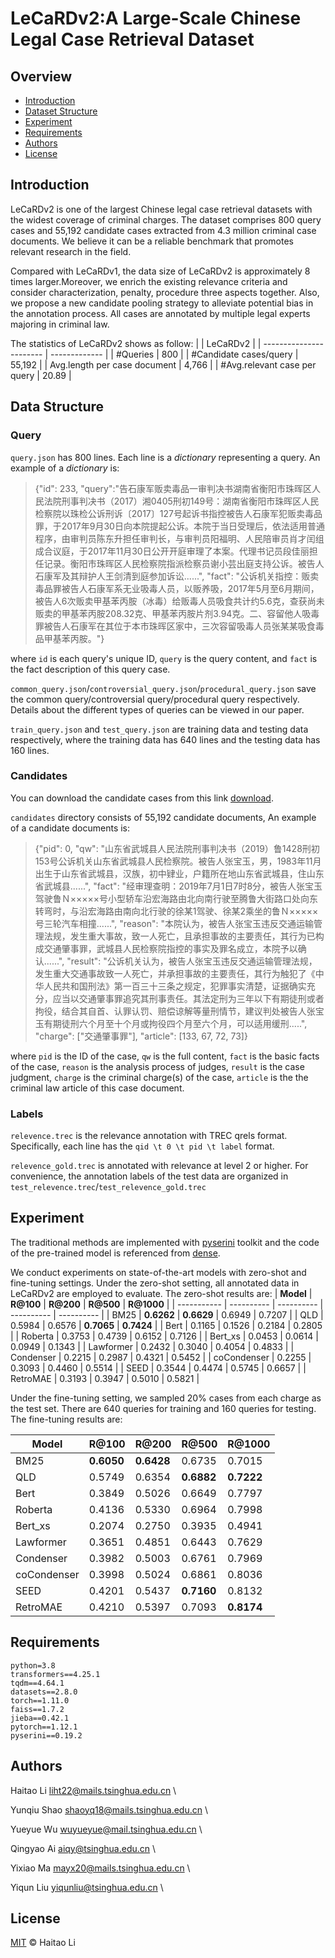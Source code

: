 <!--
 * @Author: lihaitao
 * @Date: 2023-02-28 23:34:00
 * @LastEditors: Do not edit
 * @LastEditTime: 2023-03-02 15:44:05
 * @FilePath: /LeCaRD2.0/LeCaRDv2/README.md
-->
# LeCaRDv2:A Large-Scale Chinese Legal Case Retrieval Dataset

## Overview

- [Introduction](#introduction)
- [Dataset Structure](#dataset-structure)
- [Experiment](#experiment)
- [Requirements](#requirements)
- [Authors](#authors)
- [License](#license)

## Introduction
LeCaRDv2 is one of the largest Chinese legal case retrieval datasets with the widest coverage of criminal charges. The dataset comprises 800 query cases and 55,192 candidate cases extracted from 4.3 million criminal case documents. We believe it can be a reliable benchmark that promotes relevant research in the field.

Compared with LeCaRDv1, the data size of LeCaRDv2 is approximately 8 times larger.Moreover, we enrich the existing relevance criteria and consider characterization, penalty, procedure three aspects together. Also, we propose a new candidate pooling strategy to alleviate potential bias in the annotation process. All cases are annotated by multiple legal experts majoring in criminal law.

The statistics of LeCaRDv2 shows as follow:
|                         | LeCaRDv2      | 
| ----------------------- | ------------- |
| #Queries                  | 800       |
| #Candidate cases/query                  | 55,192    | 
| Avg.length per case document           | 4,766    | 
| #Avg.relevant case per query           | 20.89       | 


## Data Structure

### Query
`query.json` has 800 lines. Each line is a *dictionary* representing a query. An example of a *dictionary* is:

> {"id": 233, "query":"告石康军贩卖毒品一审判决书湖南省衡阳市珠晖区人民法院刑事判决书（2017）湘0405刑初149号：湖南省衡阳市珠晖区人民检察院以珠检公诉刑诉〔2017〕127号起诉书指控被告人石康军犯贩卖毒品罪，于2017年9月30日向本院提起公诉。本院于当日受理后，依法适用普通程序，由审判员陈东升担任审判长，与审判员阳福明、人民陪审员肖才闰组成合议庭，于2017年11月30日公开开庭审理了本案。代理书记员段佳丽担任记录。衡阳市珠晖区人民检察院指派检察员谢小芸出庭支持公诉。被告人石康军及其辩护人王剑清到庭参加诉讼......", "fact": "公诉机关指控：贩卖毒品罪被告人石康军系无业吸毒人员，以贩养吸，2017年5月至6月期间，被告人6次贩卖甲基苯丙胺（冰毒）给贩毒人员吸食共计约5.6克，查获尚未贩卖的甲基苯丙胺208.32克、甲基苯丙胺片剂3.94克。二、容留他人吸毒罪被告人石康军在其位于本市珠晖区家中，三次容留吸毒人员张某某吸食毒品甲基苯丙胺。"}

where `id` is each query's unique ID, `query` is the query content, and `fact` is the fact description of this query case.

`common_query.json`/`controversial_query.json`/`procedural_query.json` save the common query/controversial query/procedural query respectively. Details about the different types of queries can be viewed in our paper.

`train_query.json` and `test_query.json` are training data and testing data respectively, where the training data has 640 lines and the testing data has 160 lines.

### Candidates
You can download the candidate cases from this link [download](https://drive.google.com/file/d/1CqQ0ID5_9-qxaZm9TGLh38dVhLfYnl_C/view?usp=share_link).

`candidates` directory consists of 55,192 candidate documents, An example of a candidate documents is:

> {"pid": 0, "qw": "山东省武城县人民法院刑事判决书（2019）鲁1428刑初153号公诉机关山东省武城县人民检察院。被告人张宝玉，男，1983年11月出生于山东省武城县，汉族，初中肄业，户籍所在地山东省武城县，住山东省武城县......", "fact": "经审理查明：2019年7月1日7时8分，被告人张宝玉驾驶鲁Ｎ×××××号小型轿车沿宏海路由北向南行驶至腾鲁大街路口处向东转弯时，与沿宏海路由南向北行驶的徐某1驾驶、徐某2乘坐的鲁Ｎ×××××号三轮汽车相撞......", "reason": "本院认为，被告人张宝玉违反交通运输管理法规，发生重大事故，致一人死亡，且承担事故的主要责任，其行为已构成交通肇事罪，武城县人民检察院指控的事实及罪名成立，本院予以确认......", "result": "公诉机关认为，被告人张宝玉违反交通运输管理法规，发生重大交通事故致一人死亡，并承担事故的主要责任，其行为触犯了《中华人民共和国刑法》第一百三十三条之规定，犯罪事实清楚，证据确实充分，应当以交通肇事罪追究其刑事责任。其法定刑为三年以下有期徒刑或者拘役，结合其自首、认罪认罚、赔偿谅解等量刑情节，建议判处被告人张宝玉有期徒刑六个月至十个月或拘役四个月至六个月，可以适用缓刑.....", "charge": ["交通肇事罪"], "article": [133, 67, 72, 73]}

where `pid` is the ID of the case, `qw` is the full content,  `fact` is the basic facts of the case, `reason` is the analysis process of judges, `result` is the case judgment, `charge` is the criminal charge(s) of the case, `article` is the the criminal law article of this case document.

### Labels
`relevence.trec` is the relevance annotation with TREC qrels format. Specifically, each line has the `qid \t 0 \t pid \t label` format.

`relevence_gold.trec` is annotated with relevance at level 2 or higher. For convenience, the annotation labels of the test data are organized in `test_relevence.trec`/`test_relevence_gold.trec` 

## Experiment
The traditional methods are implemented with [pyserini](https://github.com/castorini/pyserini) toolkit and the code of the pre-trained model is referenced from [dense](https://github.com/luyug/Dense).

We conduct experiments on state-of-the-art models with zero-shot and fine-tuning settings. Under the zero-shot setting, all annotated data in LeCaRDv2 are employed to evaluate. The zero-shot results are:
| **Model**   | **R@100**  | **R@200**  | **R@500**  | **R@1000** |
| ----------- | ---------- | ---------- | ---------- | ---------- |
| BM25        | **0.6262** | **0.6629** | 0.6949     | 0.7207     |
| QLD         | 0.5984     | 0.6576     | **0.7065** | **0.7424** |
| Bert        | 0.1165     | 0.1526     | 0.2184     | 0.2805     |
| Roberta     | 0.3753     | 0.4739     | 0.6152     | 0.7126     |
| Bert_xs     | 0.0453     | 0.0614     | 0.0949     | 0.1343     |
| Lawformer   | 0.2432     | 0.3040     | 0.4054     | 0.4833     |
| Condenser   | 0.2215     | 0.2987     | 0.4321     | 0.5452     |
| coCondenser | 0.2255     | 0.3093     | 0.4460     | 0.5514     |
| SEED        | 0.3544     | 0.4474     | 0.5745     | 0.6657     |
| RetroMAE    | 0.3193     | 0.3947     | 0.5010     | 0.5821     |


Under the fine-tuning setting, we sampled 20% cases from each charge as the test set. There are 640 queries for training and 160 queries for testing.  The fine-tuning results are:


| **Model**   | **R@100**  | **R@200**  | **R@500**  | **R@1000** |
| ----------- | ---------- | ---------- | ---------- | ---------- |
| BM25        | **0.6050** | **0.6428** | 0.6735     | 0.7015     |
| QLD         | 0.5749     | 0.6354     | **0.6882** | **0.7222** |
| Bert        | 0.3849     | 0.5026     | 0.6649     | 0.7797     |
| Roberta     | 0.4136     | 0.5330     | 0.6964     | 0.7998     |
| Bert_xs     | 0.2074     | 0.2750     | 0.3935     | 0.4941     |
| Lawformer   | 0.3651     | 0.4851     | 0.6443     | 0.7629     |
| Condenser   | 0.3982     | 0.5003     | 0.6761     | 0.7969     |
| coCondenser | 0.3998     | 0.5024     | 0.6861     | 0.8036     |
| SEED        | 0.4201     | 0.5437     | **0.7160** | 0.8132     |
| RetroMAE    | 0.4210     | 0.5397     | 0.7093     | **0.8174** |

<!-- ## Evaluation -->



## Requirements

```
python=3.8
transformers==4.25.1
tqdm==4.64.1
datasets==2.8.0
torch==1.11.0
faiss==1.7.2
jieba==0.42.1
pytorch==1.12.1
pyserini==0.19.2
```

## Authors

Haitao Li liht22@mails.tsinghua.edu.cn \

Yunqiu Shao  shaoyq18@mails.tsinghua.edu.cn \

Yueyue Wu wuyueyue@mail.tsinghua.edu.cn \

Qingyao Ai aiqy@tsinghua.edu.cn \

Yixiao Ma mayx20@mails.tsinghua.edu.cn \

Yiqun Liu yiqunliu@tsinghua.edu.cn \

## License

[MIT](LICENSE) © Haitao Li